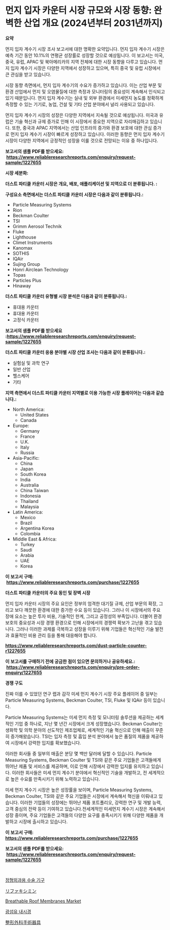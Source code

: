 <p><h1>먼지 입자 카운터 시장 규모와 시장 동향: 완벽한 산업 개요 (2024년부터 2031년까지)</h1></p><p><strong>요약</strong></p>
<p><p>먼지 입자 계수기 시장 조사 보고서에 대한 명확한 요약입니다. 먼지 입자 계수기 시장은 예측 기간 동안 10.1%의 연평균 성장률로 성장할 것으로 예상됩니다. 이 보고서는 미국, 중국, 유럽, APAC 및 북아메리카의 지역 전체에 대한 시장 동향을 다루고 있습니다. 먼지 입자 계수기 시장은 다양한 지역에서 성장하고 있으며, 특히 중국 및 유럽 시장에서 큰 관심을 받고 있습니다.</p><p>시장 동향 측면에서, 먼지 입자 계수기의 수요가 증가하고 있습니다. 이는 산업 부문 및 환경 산업에서 먼지 및 오염물질에 대한 측정과 모니터링의 중요성이 계속해서 인식되고 있기 때문입니다. 먼지 입자 계수기는 실내 및 외부 환경에서 미세먼지 농도를 정확하게 측정할 수 있는 기기로, 농업, 건설 및 기타 산업 분야에서 널리 사용되고 있습니다.</p><p>먼지 입자 계수기 시장의 성장은 다양한 지역에서 지속될 것으로 예상됩니다. 미국과 유럽은 기술 혁신과 규제 증가로 인해 이 시장에서 중요한 지역으로 자리매김하고 있습니다. 또한, 중국과 APAC 지역에서는 산업 인프라의 증가와 환경 보호에 대한 관심 증가로 먼지 입자 계수기 시장이 빠르게 성장하고 있습니다. 이러한 동향은 먼지 입자 계수기 시장이 다양한 지역에서 긍정적인 성장을 이룰 것으로 전망되는 이유 중 하나입니다.</p></p>
<p><strong>보고서의 샘플 PDF를 받으세요: &nbsp;<a href="https://www.reliableresearchreports.com/enquiry/request-sample/1227655">https://www.reliableresearchreports.com/enquiry/request-sample/1227655</a></strong></p>
<p><strong>시장 세분화:</strong></p>
<p><strong> 더스트 파티클 카운터 시장은 개요, 배포, 애플리케이션 및 지역으로 더 분류됩니다. :</strong></p>
<p><strong>구성요소 측면에서는 더스트 파티클 카운터 시장은 다음과 같이 분류됩니다.:</strong></p>
<p><ul><li>Particle Measuring Systems</li><li>Rion</li><li>Beckman Coulter</li><li>TSI</li><li>Grimm Aerosol Technik</li><li>Fluke</li><li>Lighthouse</li><li>Climet Instruments</li><li>Kanomax</li><li>SOTHIS</li><li>IQAir</li><li>Sujing Group</li><li>Honri Airclean Technology</li><li>Topas</li><li>Particles Plus</li><li>Hinaway</li></ul></p>
<p><strong> 더스트 파티클 카운터 유형별 시장 분석은 다음과 같이 분류됩니다.:</strong></p>
<p><ul><li>휴대용 카운터</li><li>휴대용 카운터</li><li>고정식 카운터</li></ul></p>
<p><strong>보고서의 샘플 PDF를 받으세요 :<a href="https://www.reliableresearchreports.com/enquiry/request-sample/1227655">https://www.reliableresearchreports.com/enquiry/request-sample/1227655</a></strong></p>
<p><strong> 더스트 파티클 카운터 응용 분야별 시장 산업 조사는 다음과 같이 분류됩니다.:</strong></p>
<p><ul><li>실험실 및 과학 연구</li><li>일반 산업</li><li>헬스케어</li><li>기타</li></ul></p>
<p><strong>지역 측면에서 더스트 파티클 카운터 지역별로 이용 가능한 시장 플레이어는 다음과 같습니다.:</strong></p>
<p><ul>
    <li>
        North America:
        <ul>
            <li>United States</li>
            <li>Canada</li>
        </ul>
    </li>
    <li>
        Europe:
        <ul>
            <li>Germany</li>
            <li>France</li>
            <li>U.K.</li>
            <li>Italy</li>
            <li>Russia</li>
        </ul>
    </li>
    <li>
        Asia-Pacific:
        <ul>
            <li>China</li>
            <li>Japan</li>
            <li>South Korea</li>
            <li>India</li>
            <li>Australia</li>
            <li>China Taiwan</li>
            <li>Indonesia</li>
            <li>Thailand</li>
            <li>Malaysia</li>
        </ul>
    </li>
    <li>
        Latin America:
        <ul>
            <li>Mexico</li>
            <li>Brazil</li>
            <li>Argentina Korea</li>
            <li>Colombia</li>
        </ul>
    </li>
    <li>
        Middle East & Africa:
        <ul>
            <li>Turkey</li>
            <li>Saudi</li>
            <li>Arabia</li>
            <li>UAE</li>
            <li>Korea</li>
        </ul>
    </li>
    </ul></p>
<p><strong>이 보고서 구매: &nbsp;<a href="https://www.reliableresearchreports.com/purchase/1227655">https://www.reliableresearchreports.com/purchase/1227655</a></strong></p>
<p><strong>더스트 파티클 카운터의 주요 동인 및 장벽 시장</strong></p>
<p><p>먼지 입자 카운터 시장의 주요 요인은 정부의 엄격한 대기질 규제, 산업 부문의 확장, 그리고 보다 깨끗한 환경에 대한 증가한 수요 등이 있습니다. 그러나 이 시장에서의 주요 장애 요소는 높은 투자 비용, 기술적인 한계, 그리고 공정성의 부족입니다. 더불어 환경 보호의 중요성과 시장 경쟁 환경으로 인해 시장에서의 경쟁력 확보가 고난을 겪고 있습니다. 그러나 이러한 과제를 극복하고 성장을 이루기 위해 기업들은 혁신적인 기술 발전과 효율적인 비용 관리 등을 통해 대응해야 합니다.</p></p>
<p><strong><a href="https://www.reliableresearchreports.com/dust-particle-counter-r1227655">https://www.reliableresearchreports.com/dust-particle-counter-r1227655</a></strong></p>
<p><strong>이 보고서를 구매하기 전에 궁금한 점이 있으면 문의하거나 공유하세요.: &nbsp;<a href="https://www.reliableresearchreports.com/enquiry/pre-order-enquiry/1227655">https://www.reliableresearchreports.com/enquiry/pre-order-enquiry/1227655</a></strong></p>
<p><strong>경쟁 구도</strong></p>
<p><p>진짜 이를 수 있었던 연구 랩과 감각 미세 먼지 계수기 시장 주요 플레이어 중 일부는 Particle Measuring Systems, Beckman Coulter, TSI, Fluke 및 IQAir 등이 있습니다. </p><p>Particle Measuring Systems는 미세 먼지 측정 및 모니터링 솔루션을 제공하는 세계적인 기업 중 하나로, 지난 몇 년간 시장에서 크게 성장했습니다. Beckman Coulter는 생화학 및 의학 분야의 선도적인 제조업체로, 세계적인 기술 혁신으로 인해 매출이 꾸준히 증가해왔습니다. TSI는 입자 측정 및 흡입 분석 분야에서 높은 품질의 제품을 제공하여 시장에서 강력한 입지를 확보했습니다.</p><p>이러한 회사들 중 일부의 매출은 분당 몇 백만 달러에 달할 수 있습니다. Particle Measuring Systems, Beckman Coulter 및 TSI와 같은 주요 기업들은 고객들에게 뛰어난 제품 및 서비스를 제공하며, 이로 인해 시장에서 강력한 입지를 유지하고 있습니다. 이러한 회사들은 미세 먼지 계수기 분야에서 혁신적인 기술을 개발하고, 전 세계적으로 높은 수요를 만족시키기 위해 노력하고 있습니다.</p><p>미세 먼지 계수기 시장은 높은 성장률을 보이며, Particle Measuring Systems, Beckman Coulter, TSI와 같은 주요 기업들은 시장에서 계속해서 혁신을 이뤄내고 있습니다. 이러한 기업들의 성장에는 뛰어난 제품 포트폴리오, 강력한 연구 및 개발 능력, 고객 중심의 전략 등이 기여하고 있습니다.전세계적인 미세먼지 계수기 시장은 계속해서 성장 중이며, 주요 기업들은 고객들의 다양한 요구를 충족시키기 위해 다양한 제품을 개발하고 시장에 출시하고 있습니다.</p></p>
<p><strong>이 보고서 구매: &nbsp; <a href="https://www.reliableresearchreports.com/purchase/1227655">https://www.reliableresearchreports.com/purchase/1227655</a></strong></p>
<p><strong>보고서의 샘플 PDF를 받으세요: &nbsp;<a href="https://www.reliableresearchreports.com/enquiry/request-sample/1227655">https://www.reliableresearchreports.com/enquiry/request-sample/1227655</a></strong><strong></strong></p>
<p>&nbsp;</p>
<p><p><a href="https://github.com/Howaoole34545/Market-Research-Report-List-1/blob/main/708624441504.md">정형외과용 수술 기구</a></p><p><a href="https://github.com/CloydAbbott2023/Market-Research-Report-List-1/blob/main/598339132716.md">リファキシミン</a></p><p><a href="https://issuu.com/reportprime-2/docs/breathable-roof-membranes-market-size-2030.pptx">Breathable Roof Membranes Market</a></p><p><a href="https://github.com/JackieFauhey9089475/Market-Research-Report-List-1/blob/main/206712829772.md">광섬유 내시경</a></p><p><a href="https://github.com/AaronVargas43/Market-Research-Report-List-1/blob/main/291919041509.md">整形外科手術器具</a></p></p>